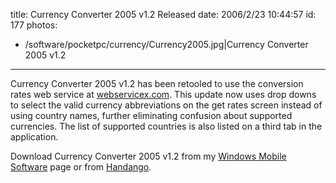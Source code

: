 title: Currency Converter 2005 v1.2 Released
date: 2006/2/23 10:44:57
id: 177
photos:
- /software/pocketpc/currency/Currency2005.jpg|Currency Converter 2005 v1.2
---
Currency Converter 2005 v1.2 has been retooled to use the conversion rates web service at [webservicex.com](http://www.webservicex.com/). This update now uses drop downs to select the valid currency abbreviations on the get rates screen instead of using country names, further eliminating confusion about supported currencies. The list of supported countries is also listed on a third tab in the application.

Download Currency Converter 2005 v1.2 from my [Windows Mobile Software](WindowsMobileSoftware.aspx) page or from [Handango](http://www.handango.com/affiliate/PlatformProductDetail.jsp?programId=58&affiliateId=2062&aCredit=1&productId=180407).